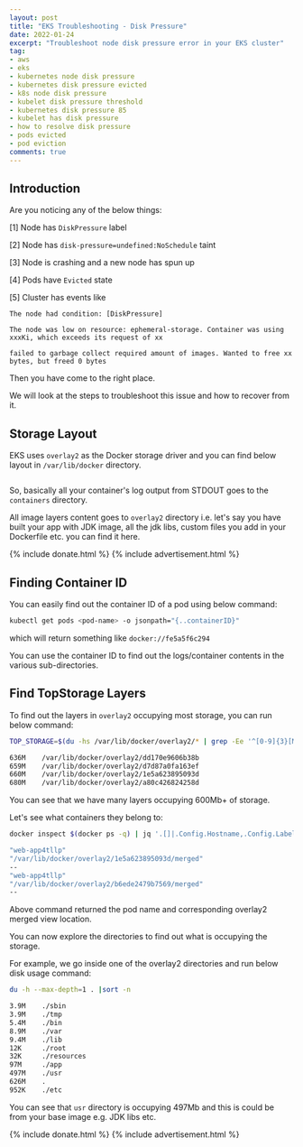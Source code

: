 ```yaml
---
layout: post
title: "EKS Troubleshooting - Disk Pressure"
date: 2022-01-24
excerpt: "Troubleshoot node disk pressure error in your EKS cluster"
tag:
- aws
- eks
- kubernetes node disk pressure
- kubernetes disk pressure evicted
- k8s node disk pressure
- kubelet disk pressure threshold
- kubernetes disk pressure 85
- kubelet has disk pressure
- how to resolve disk pressure
- pods evicted
- pod eviction
comments: true
---
```


## Introduction

Are you noticing any of the below things:

[1] Node has `DiskPressure` label

[2] Node has `disk-pressure=undefined:NoSchedule` taint

[3] Node is crashing and a new node has spun up

[4] Pods have `Evicted` state

[5] Cluster has events like

  `The node had condition: [DiskPressure]`

  `The node was low on resource: ephemeral-storage. Container was using xxxKi, which exceeds its request of xx`

  `failed to garbage collect required amount of images. Wanted to free xx bytes, but freed 0 bytes`

Then you have come to the right place.

We will look at the steps to troubleshoot this issue and how to recover from it.

## Storage Layout

EKS uses `overlay2` as the Docker storage driver and you can find below layout in `/var/lib/docker` directory.

<figure>
    <a href="{{ site.url }}/assets/img/2022/01/eks-disk-storage-layout.png">
        <picture>
            <source type="image/webp" srcset="{{ site.url }}/assets/img/2022/01/eks-disk-storage-layout.webp">
            <source type="image/png" srcset="{{ site.url }}/assets/img/2022/01/eks-disk-storage-layout.png">
            <img src="{{ site.url }}/assets/img/2022/01/eks-disk-storage-layout.png" alt="">
        </picture>
    </a>
</figure>

So, basically all your container's log output from STDOUT goes to the `containers` directory.

All image layers content goes to `overlay2` directory i.e. let's say you have built your app with JDK image, all the jdk libs, custom files you add in your Dockerfile etc. you can find it here.

{% include donate.html %}
{% include advertisement.html %}

## Finding Container ID

You can easily find out the container ID of a pod using below command:

```bash
kubectl get pods <pod-name> -o jsonpath="{..containerID}"
```

which will return something like `docker://fe5a5f6c294`

You can use the container ID to find out the logs/container contents in the various sub-directories.

## Find TopStorage Layers

To find out the layers in `overlay2` occupying most storage, you can run below command:

```bash
TOP_STORAGE=$(du -hs /var/lib/docker/overlay2/* | grep -Ee '^[0-9]{3}[M]+|[0-9]G' | sort -h |tail -n 10 |tee -a /dev/stderr |awk '{print $2}'|xargs|sed 's/ /|/g')

636M    /var/lib/docker/overlay2/dd170e9606b38b
659M    /var/lib/docker/overlay2/d7d87a0fa163ef
660M    /var/lib/docker/overlay2/1e5a623895093d
680M    /var/lib/docker/overlay2/a80c426824258d
```

You can see that we have many layers occupying 600Mb+ of storage.

Let's see what containers they belong to:

```bash
docker inspect $(docker ps -q) | jq '.[]|.Config.Hostname,.Config.Labels."io.kubernetes.pod.name",.GraphDriver.Data.MergedDir,.hovno' | egrep -B2 "$TOP_STORAGE"

"web-app4tllp"
"/var/lib/docker/overlay2/1e5a623895093d/merged"
--
"web-app4tllp"
"/var/lib/docker/overlay2/b6ede2479b7569/merged"
--
```

Above command returned the pod name and corresponding overlay2 merged view location.

You can now explore the directories to find out what is occupying the storage.

For example, we go inside one of the overlay2 directories and run below disk usage command:

```bash
du -h --max-depth=1 . |sort -n

3.9M    ./sbin
3.9M    ./tmp
5.4M    ./bin
8.9M    ./var
9.4M    ./lib
12K     ./root
32K     ./resources
97M     ./app
497M    ./usr
626M    .
952K    ./etc
```

You can see that `usr` directory is occupying 497Mb and this is could be from your base image e.g. JDK libs etc.

{% include donate.html %}
{% include advertisement.html %}